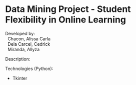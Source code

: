 # Data Mining Project - Student Flexibility in Online Learning
Developed by:   
&nbsp; Chacon, Alissa Carla  
&nbsp; Dela Carcel, Cedrick  
&nbsp; Miranda, Allyza  

Description: 

Technologies (Python): 
- Tkinter
